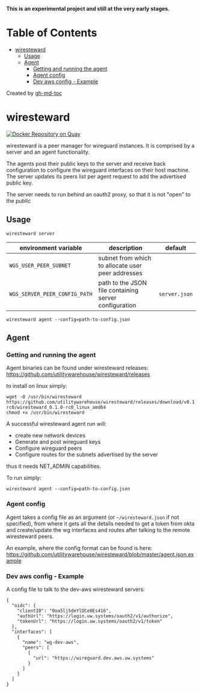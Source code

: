 **This is an experimental project and still at the very early stages.**

Table of Contents
=================

   * [wiresteward](#wiresteward)
      * [Usage](#usage)
      * [Agent](#agent)
         * [Getting and running the agent](#getting-and-running-the-agent)
         * [Agent config](#agent-config)
         * [Dev aws config - Example](#dev-aws-config---example)

Created by [gh-md-toc](https://github.com/ekalinin/github-markdown-toc)

# wiresteward

[![Docker Repository on Quay](https://quay.io/repository/utilitywarehouse/wiresteward/status "Docker Repository on Quay")](https://quay.io/repository/utilitywarehouse/wiresteward)

wiresteward is a peer manager for wireguard instances. It is comprised by a
server and an agent functionality.

The agents post their public keys to the server and receive back configuration
to configure the wireguard interfaces on their host machine. The server updates
its peers list per agent request to add the advertised public key.

The server needs to run behind an oauth2 proxy, so that it is not "open" to the
public

## Usage

`wiresteward server`

| environment variable | description | default
| --- | --- | ---
| `WGS_USER_PEER_SUBNET` | subnet from which to allocate user peer addresses |
| `WGS_SERVER_PEER_CONFIG_PATH` | path to the JSON file containing server configuration | `server.json`

`wiresteward agent --config=path-to-config.json`

## Agent

### Getting and running the agent

Agent binaries can be found under wiresteward releases:
https://github.com/utilitywarehouse/wiresteward/releases

to install on linux simply:

```
wget -O /usr/bin/wiresteward https://github.com/utilitywarehouse/wiresteward/releases/download/v0.1.0-rc0/wiresteward_0.1.0-rc0_linux_amd64
chmod +x /usr/bin/wiresteward
```

A successful wiresteward agent run will:

- create new network devices
- Generate and post wireguard keys
- Configure wireguard peers
- Configure routes for the subnets advertised by the server

thus it needs NET_ADMIN capabilities.

To run simply:
```
wiresteward agent --config=path-to-config.json
```

### Agent config

Agent takes a config file as an argument (or `~/wiresteward.json` if not
specified), from where it gets all the details needed to get a token from okta
and create/update the wg interfaces and routes after talking to the remote
wiresteward peers.

An example, where the config format can be found is here:
https://github.com/utilitywarehouse/wiresteward/blob/master/agent.json.example


### Dev aws config - Example

A config file to talk to the dev-aws wiresteward servers:

```
{
  "oidc": {
    "clientID": "0oa5lj5deYlDCe8Es416",
    "authUrl": "https://login.uw.systems/oauth2/v1/authorize",
    "tokenUrl": "https://login.uw.systems/oauth2/v1/token"
  },
  "interfaces": [
    {
      "name": "wg-dev-aws",
      "peers": [
        {
          "url": "https://wireguard.dev.aws.uw.systems"
        }
      ]
    }
  ]
}
```
